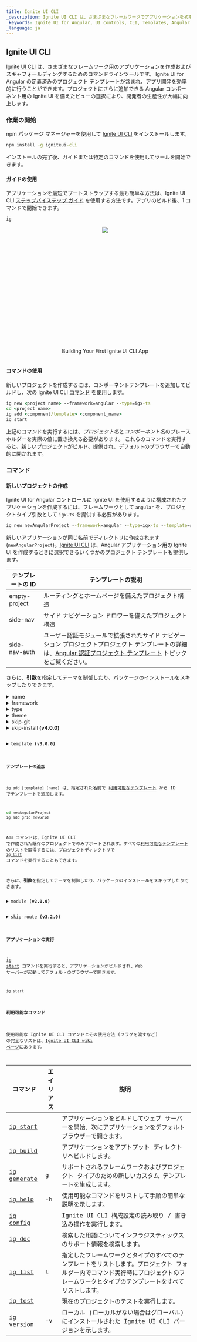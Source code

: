 ```yaml
---
title: Ignite UI CLI
_description: Ignite UI CLI は、さまざまなフレームワークでアプリケーションを初期化、開発、スキャフォールディング、および保守するためのツールです。
_keywords: Ignite UI for Angular, UI controls, CLI, Templates, Angular widgets, web widgets, UI widgets, Angular, Native Angular Components Suite, Native Angular Controls, Native Angular Components Library
_language: ja
---
```


## Ignite UI CLI

[Ignite UI CLI](https://github.com/IgniteUI/igniteui-cli) は、さまざまなフレームワーク用のアプリケーションを作成およびスキャフォールディングするためのコマンドラインツールです。
Ignite UI for Angular の定義済みのプロジェクト テンプレートが含まれ、アプリ開発を効率的に行うことができます。プロジェクトにさらに追加できる Angular コンポーネント用の Ignite UI を備えたビューの選択により、開発者の生産性が大幅に向上します。

### 作業の開始

npm パッケージ マネージャーを使用して [Ignite UI CLI](https://github.com/IgniteUI/igniteui-cli) をインストールします。
```cmd
npm install -g igniteui-cli 
```
インストールの完了後、ガイドまたは特定のコマンドを使用してツールを開始できます。

#### ガイドの使用
アプリケーションを最短でブートストラップする最も簡単な方法は、Ignite UI CLI [ステップバイステップ ガイド](cli/step-by-step-guide.md) を使用する方法です。アプリのビルド後、1 コマンドで開始できます。 
```cmd
ig
```

<div style="display:inline-block;">
    <a style="background: url(../../images/general/buildCLIapp.gif); display:flex; justify-content:center; min-width:540px; min-height:315px;"
       href="https://youtu.be/QK_NsdtdA70" target="_blank">
        <img src="../../images/general/play.svg" style="vertical-align: middle;" />
    </a>
    <p style="text-align:center;">Building Your First Ignite UI CLI App</p>
</div>

#### コマンドの使用
新しいプロジェクトを作成するには、コンポーネントテンプレートを追加してビルドし、次の Ignite UI CLI [コマンド](#コマンド) を使用します。
```cmd
ig new <project name> --framework=angular --type=igx-ts 
cd <project name>
ig add <component/template> <component_name>
ig start 
```

上記のコマンドを実行するには、*プロジェクト名*と*コンポーネント名*のプレースホルダーを実際の値に置き換える必要があります。
これらのコマンドを実行すると、新しいプロジェクトがビルド、提供され、デフォルトのブラウザーで自動的に開かれます。


### コマンド

#### 新しいプロジェクトの作成

Ignite UI for Angular コントロールに Ignite UI を使用するように構成されたアプリケーションを作成するには、フレームワークとして `angular` を、プロジェクトタイプ引数として `igx-ts` を提供する必要があります。

```cmd
ig new newAngularProject --framework=angular --type=igx-ts --template=side-nav
```
新しいアプリケーションが同じ名前でディレクトリに作成されます (`newAngularProject`)。[Ignite UI CLI](https://github.com/IgniteUI/igniteui-cli) は、Angular アプリケーション用の Ignite UI を作成するときに選択できるいくつかのプロジェクト テンプレートも提供します。

| テンプレートの ID   | テンプレートの説明 |
| ---           | ---                  |
| empty-project | ルーティングとホームページを備えたプロジェクト構造 |
| side-nav      | サイド ナビゲーション ドロワーを備えたプロジェクト構造 |
| side-nav-auth | ユーザー認証モジュールで拡張されたサイド ナビゲーション プロジェクトプロジェクト テンプレートの詳細は、[Angular 認証プロジェクト テンプレート](cli/auth-template.md) トピックをご覧ください。 |

さらに、**引数**を指定してテーマを制御したり、パッケージのインストールをスキップしたりできます。

<details>
  <summary>name</summary>
  <p>
    <code>name</code> (alias: <code>-n</code>)
  </p>
  <p>
    アプリケーションの名前。アプリケーションが同じ名前のディレクトリに作成されます。
  </p>
</details>

<details>
  <summary>framework</summary>
  <p>
    <code>--framework</code> (alias: <code>-f</code>) <em>default value: "jquery"</em>
  </p>
  <p>
    プロジェクトの対象フレームワーク。サポートされるフレームワークは jQuery、Angular、および React です。
  </p>
</details>

<details>
  <summary>type</summary>
  <p>
    <code>--type</code> (alias: <code>-t</code>)
  </p>
  <p>
    使用可能なプロジェクト タイプは、選択したフレームワークによって異なります。
  </p>
</details>

<details>
  <summary>theme</summary>
  <p>
    <code>--theme</code> (alias: <code>-th</code>)
  </p>
  <p>
    プロジェクト テーマ (プロジェクトの種類によって異なります)。
  </p>
</details>

<details>
  <summary>skip-git</summary>
  <p>
    <code>--skip-git</code> (alias: <code>--sg</code>)
  </p>
  <p>
    このオプションを使用すると、Git によるリポジトリの自動初期化はスキップされます。オプションを省略すると、グローバルな <a href="config">skipGit</a>構成プロパティが使用されます。
  </p>
</details>

<details>
  <summary>skip-install <span align="right"><strong>(v4.0.0)</strong></span></summary>
  <p>
    <code>--skip-install</code> (alias: <code>--si</code>)
  </p>
  <p>
    v4.0.0以降、<code> ig new </ code>コマンドは、プロジェクトの作成時にパッケージの依存関係をインストールします。このフラグを渡すと、最初のインストールがスキップされます。
  </p>
</details>

<details>
  <summary markdown='span'>template <span align="right"><strong>(v3.0.0)</strong></span></summary>
  <p>
    <code>--template</code>
  </p>
  <p>
    特定のフレームワーク タイプに異なるプロジェクト テンプレートがある場合、このオプションを使用します。 
    現在、このオプションは、Angular igx-ts プロジェクトタイプの Ignite UI でのみ使用できます。</p>
</details>


#### テンプレートの追加

`ig add [template] [name]` は、指定された名前で [利用可能なテンプレート](cli/component-templates.md) から ID でテンプレートを追加します。

```cmd
cd newAngularProject
ig add grid newGrid
```

`Add` コマンドは、Ignite UI CLI で作成された既存のプロジェクトでのみサポートされます。すべての[利用可能なテンプレート](cli/component-templates.md)のリストを取得するには、プロジェクトディレクトリで [`ig list`](https://github.com/IgniteUI/igniteui-cli/wiki/list) コマンドを実行することもできます。

さらに、**引数**を指定してテーマを制御したり、パッケージのインストールをスキップしたりできます。

<details>
  <summary>module <span align="right"><strong>(v2.0.0)</strong></span></summary>
  <p>
    <code>--module</code> (alias: <code>-m</code>)
  </p>
  <p>
    注: module 引数は、Angular プロジェクトでのみ適用できます。
  </p> 
  <p>
    新しいコンポーネントを登録するモジュールの、 /src/app/ folder を基準とした module.ts ファイルのパス。
  </p>
  <code>ig add grid newCombo --name=myModule/myModule.module.ts</code>
</details>

<details>
  <summary>skip-route <span align="right"><strong>(v3.2.0)</strong></span></summary>
  <p>
    <code>--skip-route</code> (alias: <code>-srk</code>)
  </p>
  <p>
    新しいコンポーネントのアプリ ナビゲーション ルートを自動生成しないでください。
  </p>
</details>

#### アプリケーションの実行

[ig start](https://github.com/IgniteUI/igniteui-cli/wiki/start) コマンドを実行すると、アプリケーションがビルドされ、Web サーバーが起動してデフォルトのブラウザーで開きます。

```cmd
ig start
```

#### 利用可能なコマンド
使用可能な Ignite UI CLI コマンドとその使用方法 (フラグを渡すなど) の完全なリストは、[Ignite UI CLI wiki ページ](https://github.com/IgniteUI/igniteui-cli/wiki)にあります。

| コマンド | エイリアス | 説明 |
| --- | --- | --- |
| [ig start](https://github.com/IgniteUI/igniteui-cli/wiki/start)  | | アプリケーションをビルドしてウェブ サーバーを開始、次にアプリケーションをデフォルト ブラウザーで開きます。
| [ig build](https://github.com/IgniteUI/igniteui-cli/wiki/build) | | アプリケーションをアプトプット ディレクトリへビルドします。
| [ig generate](https://github.com/IgniteUI/igniteui-cli/wiki/generate) | g | サポートされるフレームワークおよびプロジェクト タイプのための新しいカスタム テンプレートを生成します。
| [ig help](https://github.com/IgniteUI/igniteui-cli/wiki/help) | -h | 使用可能なコマンドをリストして手順の簡単な説明を示します。
| [ig config](https://github.com/IgniteUI/igniteui-cli/wiki/config) | | Ignite UI CLI 構成設定の読み取り / 書き込み操作を実行します。
| [ig doc](https://github.com/IgniteUI/igniteui-cli/wiki/doc) | | 検索した用語についてインフラジスティックスのサポート情報を検索します。
| [ig list](https://github.com/IgniteUI/igniteui-cli/wiki/list) | l |  指定したフレームワークとタイプのすべてのテンプレートをリストします。プロジェクト フォルダー内でコマンド実行時にプロジェクトのフレームワークとタイプのテンプレートをすべてリストします。
| [ig test](https://github.com/IgniteUI/igniteui-cli/wiki/test) |  | 現在のプロジェクトのテストを実行します。
| ig version | -v | ローカル (ローカルがない場合はグローバル) にインストールされた Ignite UI CLI バージョンを示します。 |
